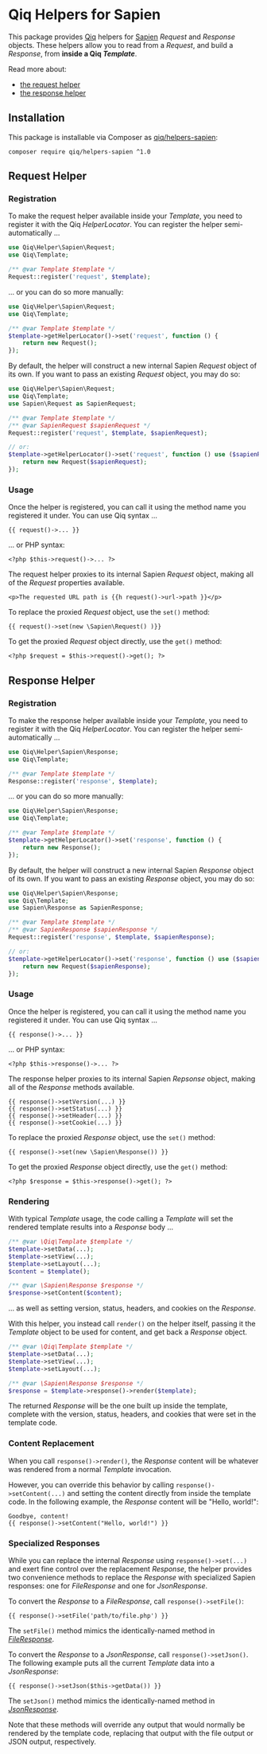 # Qiq Helpers for Sapien

This package provides [Qiq](https://qiqphp.com) helpers for
[Sapien](https://sapienphp.com) _Request_ and _Response_ objects. These helpers
allow you to read from a _Request_, and build a _Response_, from **inside a
Qiq _Template_**.

Read more about:

- [the request helper](#request-helper)
- [the response helper](#response-helper)

## Installation

This package is installable via Composer as
[qiq/helpers-sapien](https://packagist.org/packages/qiq/helper-sapien):

```
composer require qiq/helpers-sapien ^1.0
```

## Request Helper

### Registration

To make the request helper available inside your _Template_, you need to
register it with the Qiq _HelperLocator_. You can register the helper
semi-automatically ...

```php
use Qiq\Helper\Sapien\Request;
use Qiq\Template;

/** @var Template $template */
Request::register('request', $template);
```

... or you can do so more manually:

```php
use Qiq\Helper\Sapien\Request;
use Qiq\Template;

/** @var Template $template */
$template->getHelperLocator()->set('request', function () {
    return new Request();
});
```

By default, the helper will construct a new internal Sapien _Request_ object of
its own. If you want to pass an existing _Request_ object, you may do so:

```php
use Qiq\Helper\Sapien\Request;
use Qiq\Template;
use Sapien\Request as SapienRequest;

/** @var Template $template */
/** @var SapienRequest $sapienRequest */
Request::register('request', $template, $sapienRequest);

// or:
$template->getHelperLocator()->set('request', function () use ($sapienRequest) {
    return new Request($sapienRequest);
});
```

### Usage

Once the helper is registered, you can call it using the method name you
registered it under. You can use Qiq syntax ...

```qiq
{{ request()->... }}
```

... or PHP syntax:

```html+php
<?php $this->request()->... ?>
```

The request helper proxies to its internal Sapien _Request_ object, making
all of the _Request_ properties available.

```qiq
<p>The requested URL path is {{h request()->url->path }}</p>
```

To replace the proxied _Request_ object, use the `set()` method:

```qiq
{{ request()->set(new \Sapien\Request() )}}
```

To get the proxied _Request_ object directly, use the `get()` method:

```html+php
<?php $request = $this->request()->get(); ?>
```

## Response Helper

### Registration

To make the response helper available inside your _Template_, you need to
register it with the Qiq _HelperLocator_. You can register the helper
semi-automatically ...

```php
use Qiq\Helper\Sapien\Response;
use Qiq\Template;

/** @var Template $template */
Response::register('response', $template);
```

... or you can do so more manually:

```php
use Qiq\Helper\Sapien\Response;
use Qiq\Template;

/** @var Template $template */
$template->getHelperLocator()->set('response', function () {
    return new Response();
});
```

By default, the helper will construct a new internal Sapien _Response_ object of
its own. If you want to pass an existing _Response_ object, you may do so:

```php
use Qiq\Helper\Sapien\Response;
use Qiq\Template;
use Sapien\Response as SapienResponse;

/** @var Template $template */
/** @var SapienResponse $sapienResponse */
Request::register('response', $template, $sapienResponse);

// or:
$template->getHelperLocator()->set('response', function () use ($sapienResponse) {
    return new Request($sapienResponse);
});
```

### Usage

Once the helper is registered, you can call it using the method name you
registered it under. You can use Qiq syntax ...

```qiq
{{ response()->... }}
```

... or PHP syntax:

```html+php
<?php $this->response()->... ?>
```

The response helper proxies to its internal Sapien _Repsonse_ object, making
all of the _Response_ methods available.

```qiq
{{ response()->setVersion(...) }}
{{ response()->setStatus(...) }}
{{ response()->setHeader(...) }}
{{ response()->setCookie(...) }}
```

To replace the proxied _Response_ object, use the `set()` method:

```qiq
{{ response()->set(new \Sapien\Response()) }}
```

To get the proxied _Response_ object directly, use the `get()` method:

```html+php
<?php $response = $this->response()->get(); ?>
```

### Rendering

With typical _Template_ usage, the code calling a _Template_ will set the
rendered template results into a _Response_ body ...

```php
/** @var \Qiq\Template $template */
$template->setData(...);
$template->setView(...);
$template->setLayout(...);
$content = $template();

/** @var \Sapien\Response $response */
$response->setContent($content);
```

... as well as setting version, status, headers, and cookies on the _Response_.

With this helper, you instead call `render()` on the helper itself, passing it
the _Template_ object to be used for content, and get back a _Response_
object.


```php
/** @var \Qiq\Template $template */
$template->setData(...);
$template->setView(...);
$template->setLayout(...);

/** @var \Sapien\Response $response */
$response = $template->response()->render($template);
```

The returned _Response_ will be the one built up inside the template, complete
with the version, status, headers, and cookies that were set in the template
code.

### Content Replacement

When you call `response()->render()`, the _Response_ content will be whatever
was rendered from a normal _Template_ invocation.

However, you can override this behavior by calling `response()->setContent(...)`
and setting the content directly from inside the template code. In the following
example, the _Response_ content will be "Hello, world!":

```qiq
Goodbye, content!
{{ response()->setContent("Hello, world!") }}
```

### Specialized Responses

While you can replace the internal _Response_ using `response()->set(...)` and
exert fine control over the replacement _Response_, the helper provides two
convenience methods to replace the _Response_ with specialized Sapien
responses: one for _FileResponse_ and one for _JsonResponse_.

To convert the _Response_ to a _FileResponse_, call `response()->setFile()`:

```qiq
{{ response()->setFile('path/to/file.php') }}
```

The `setFile()` method mimics the identically-named method in
[_FileResponse_](https://sapienphp.com/1.x/response/special.html#1-2-9-1).

To convert the _Response_ to a _JsonResponse_, call `response()->setJson()`. The
following example puts all the current _Template_ data into a _JsonResponse_:

```qiq
{{ response()->setJson($this->getData()) }}
```

The `setJson()` method mimics the identically-named method in
[_JsonResponse_](https://sapienphp.com/1.x/response/special.html#1-2-9-2).

Note that these methods will override any output that would normally be rendered
by the template code, replacing that output with the file output or JSON output,
respectively.
